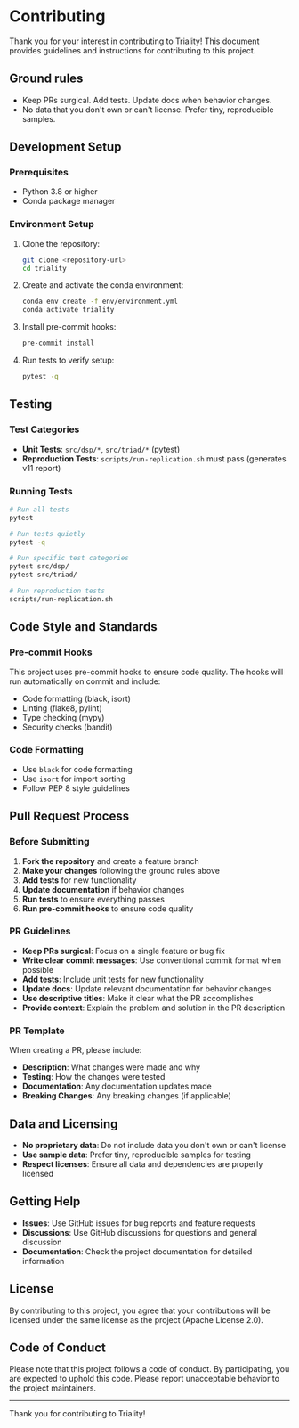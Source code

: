 # Contributing

Thank you for your interest in contributing to Triality! This document provides guidelines and instructions for contributing to this project.

## Ground rules

- Keep PRs surgical. Add tests. Update docs when behavior changes.
- No data that you don't own or can't license. Prefer tiny, reproducible samples.

## Development Setup

### Prerequisites

- Python 3.8 or higher
- Conda package manager

### Environment Setup

1. Clone the repository:
   ```bash
   git clone <repository-url>
   cd triality
   ```

2. Create and activate the conda environment:
   ```bash
   conda env create -f env/environment.yml
   conda activate triality
   ```

3. Install pre-commit hooks:
   ```bash
   pre-commit install
   ```

4. Run tests to verify setup:
   ```bash
   pytest -q
   ```

## Testing

### Test Categories

- **Unit Tests**: `src/dsp/*`, `src/triad/*` (pytest)
- **Reproduction Tests**: `scripts/run-replication.sh` must pass (generates v11 report)

### Running Tests

```bash
# Run all tests
pytest

# Run tests quietly
pytest -q

# Run specific test categories
pytest src/dsp/
pytest src/triad/

# Run reproduction tests
scripts/run-replication.sh
```

## Code Style and Standards

### Pre-commit Hooks

This project uses pre-commit hooks to ensure code quality. The hooks will run automatically on commit and include:

- Code formatting (black, isort)
- Linting (flake8, pylint)
- Type checking (mypy)
- Security checks (bandit)

### Code Formatting

- Use `black` for code formatting
- Use `isort` for import sorting
- Follow PEP 8 style guidelines

## Pull Request Process

### Before Submitting

1. **Fork the repository** and create a feature branch
2. **Make your changes** following the ground rules above
3. **Add tests** for new functionality
4. **Update documentation** if behavior changes
5. **Run tests** to ensure everything passes
6. **Run pre-commit hooks** to ensure code quality

### PR Guidelines

- **Keep PRs surgical**: Focus on a single feature or bug fix
- **Write clear commit messages**: Use conventional commit format when possible
- **Add tests**: Include unit tests for new functionality
- **Update docs**: Update relevant documentation for behavior changes
- **Use descriptive titles**: Make it clear what the PR accomplishes
- **Provide context**: Explain the problem and solution in the PR description

### PR Template

When creating a PR, please include:

- **Description**: What changes were made and why
- **Testing**: How the changes were tested
- **Documentation**: Any documentation updates made
- **Breaking Changes**: Any breaking changes (if applicable)

## Data and Licensing

- **No proprietary data**: Do not include data you don't own or can't license
- **Use sample data**: Prefer tiny, reproducible samples for testing
- **Respect licenses**: Ensure all data and dependencies are properly licensed

## Getting Help

- **Issues**: Use GitHub issues for bug reports and feature requests
- **Discussions**: Use GitHub discussions for questions and general discussion
- **Documentation**: Check the project documentation for detailed information

## License

By contributing to this project, you agree that your contributions will be licensed under the same license as the project (Apache License 2.0).

## Code of Conduct

Please note that this project follows a code of conduct. By participating, you are expected to uphold this code. Please report unacceptable behavior to the project maintainers.

---

Thank you for contributing to Triality!
